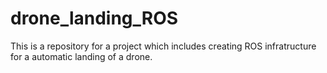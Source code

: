 # drone_landing_ROS

This is a repository for a project which includes creating ROS infratructure for a automatic landing of a drone.
